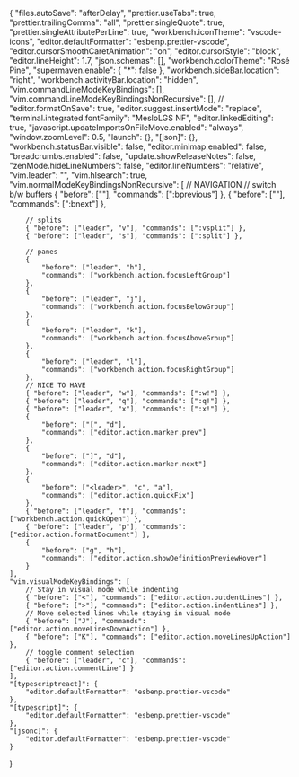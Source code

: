{
"files.autoSave": "afterDelay",
"prettier.useTabs": true,
"prettier.trailingComma": "all",
"prettier.singleQuote": true,
"prettier.singleAttributePerLine": true,
"workbench.iconTheme": "vscode-icons",
"editor.defaultFormatter": "esbenp.prettier-vscode",
"editor.cursorSmoothCaretAnimation": "on",
"editor.cursorStyle": "block",
"editor.lineHeight": 1.7,
"json.schemas": [],
"workbench.colorTheme": "Rosé Pine",
"supermaven.enable": {
"\*": false
},
"workbench.sideBar.location": "right",
"workbench.activityBar.location": "hidden",
"vim.commandLineModeKeyBindings": [],
"vim.commandLineModeKeyBindingsNonRecursive": [],
//
"editor.formatOnSave": true,
"editor.suggest.insertMode": "replace",
"terminal.integrated.fontFamily": "MesloLGS NF",
"editor.linkedEditing": true,
"javascript.updateImportsOnFileMove.enabled": "always",
"window.zoomLevel": 0.5,
"launch": {},
"[json]": {},
"workbench.statusBar.visible": false,
"editor.minimap.enabled": false,
"breadcrumbs.enabled": false,
"update.showReleaseNotes": false,
"zenMode.hideLineNumbers": false,
"editor.lineNumbers": "relative",
"vim.leader": "<Space>",
"vim.hlsearch": true,
"vim.normalModeKeyBindingsNonRecursive": [
// NAVIGATION
// switch b/w buffers
{ "before": ["<S-h>"], "commands": [":bprevious"] },
{ "before": ["<S-l>"], "commands": [":bnext"] },

    	// splits
    	{ "before": ["leader", "v"], "commands": [":vsplit"] },
    	{ "before": ["leader", "s"], "commands": [":split"] },

    	// panes
    	{
    		"before": ["leader", "h"],
    		"commands": ["workbench.action.focusLeftGroup"]
    	},
    	{
    		"before": ["leader", "j"],
    		"commands": ["workbench.action.focusBelowGroup"]
    	},
    	{
    		"before": ["leader", "k"],
    		"commands": ["workbench.action.focusAboveGroup"]
    	},
    	{
    		"before": ["leader", "l"],
    		"commands": ["workbench.action.focusRightGroup"]
    	},
    	// NICE TO HAVE
    	{ "before": ["leader", "w"], "commands": [":w!"] },
    	{ "before": ["leader", "q"], "commands": [":q!"] },
    	{ "before": ["leader", "x"], "commands": [":x!"] },
    	{
    		"before": ["[", "d"],
    		"commands": ["editor.action.marker.prev"]
    	},
    	{
    		"before": ["]", "d"],
    		"commands": ["editor.action.marker.next"]
    	},
    	{
    		"before": ["<leader>", "c", "a"],
    		"commands": ["editor.action.quickFix"]
    	},
    	{ "before": ["leader", "f"], "commands": ["workbench.action.quickOpen"] },
    	{ "before": ["leader", "p"], "commands": ["editor.action.formatDocument"] },
    	{
    		"before": ["g", "h"],
    		"commands": ["editor.action.showDefinitionPreviewHover"]
    	}
    ],
    "vim.visualModeKeyBindings": [
    	// Stay in visual mode while indenting
    	{ "before": ["<"], "commands": ["editor.action.outdentLines"] },
    	{ "before": [">"], "commands": ["editor.action.indentLines"] },
    	// Move selected lines while staying in visual mode
    	{ "before": ["J"], "commands": ["editor.action.moveLinesDownAction"] },
    	{ "before": ["K"], "commands": ["editor.action.moveLinesUpAction"] },
    	// toggle comment selection
    	{ "before": ["leader", "c"], "commands": ["editor.action.commentLine"] }
    ],
    "[typescriptreact]": {
    	"editor.defaultFormatter": "esbenp.prettier-vscode"
    },
    "[typescript]": {
    	"editor.defaultFormatter": "esbenp.prettier-vscode"
    },
    "[jsonc]": {
    	"editor.defaultFormatter": "esbenp.prettier-vscode"
    }

}
